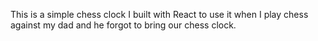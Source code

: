 This is a simple chess clock I built with React to use it when I play chess against my dad and he forgot to bring our chess clock.
